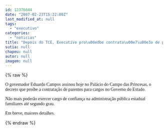 ```yaml
---
id: 12376644
date: "2007-02-23T15:22:00Z"
last_modified_at: null
tags:
  - "executivo"
categories:
  - "noticias"
title: "Depois do TCE, Executivo pro\u00edbe contrata\u00e7\u00e3o de parentes"
sutia: null
chapeu: null
autor: null
imagem: null
---
```

{% raw %}
<p><P><FONT face=Verdana>O governador Eduardo Campos assinou hoje no Palácio do Campo das Princesas, o decreto que proíbe a contratação de parentes para cargos no Governo do Estado. </FONT></P></p>
<p><P><FONT face=Verdana>Não mais poderão exercer cargo de confiança na administração pública estadual familiares até segundo grau. </FONT></P></p>
<p><P><FONT face=Verdana>Em breve, maiores detalhes.</FONT></P> </p>
{% endraw %}